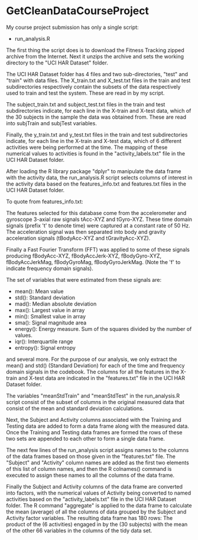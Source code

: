 # GetCleanDataCourseProject

My course project submission has only a single script:

* run_analysis.R

The first thing the script does is to download the Fitness Tracking zipped archive from the Internet.  Next it unzips the archive and sets the working directory to the "UCI HAR Dataset" folder.

The UCI HAR Dataset folder has 4 files and two sub-directories, "test" and "train" with data files.  The X_train.txt and X_test.txt files in the train and test subdirectories respectively contain the subsets of the data respectively used to train and test the system. These are read in by my script.

The subject_train.txt and subject_test.txt files in the train and test subdirectories indicate, for each line in the X-train and X-test data, which of the 30 subjects in the sample the data was obtained from.  These are read into subjTrain and subjTest variables.

Finally, the y_train.txt and y_test.txt files in the train and test subdirectories indicate, for each line in the X-train and X-test data, which of 6 different activities were being performed at the time.  The mapping of these numerical values to activities is found in the "activity_labels.txt" file in the UCI HAR Dataset folder.

After loading the R library package "dplyr" to manipulate the data frame with the activity data, the run_analysis.R script selects columns of interest in the activity data based on the features_info.txt and features.txt files in the UCI HAR Dataset folder.

To quote from features_info.txt:

The features selected for this database come from the accelerometer and gyroscope 3-axial raw signals tAcc-XYZ and tGyro-XYZ. These time domain signals (prefix 't' to denote time) were captured at a constant rate of 50 Hz. The acceleration signal was then separated into body and gravity acceleration signals (tBodyAcc-XYZ and tGravityAcc-XYZ).

Finally a Fast Fourier Transform (FFT) was applied to some of these signals producing fBodyAcc-XYZ, fBodyAccJerk-XYZ, fBodyGyro-XYZ, fBodyAccJerkMag, fBodyGyroMag, fBodyGyroJerkMag. (Note the 'f' to indicate frequency domain signals).

The set of variables that were estimated from these signals are: 

* mean(): Mean value
* std(): Standard deviation
* mad(): Median absolute deviation 
* max(): Largest value in array
* min(): Smallest value in array
* sma(): Signal magnitude area
* energy(): Energy measure. Sum of the squares divided by the number of values. 
* iqr(): Interquartile range 
* entropy(): Signal entropy

and several more.  For the purpose of our analysis, we only extract the mean() and std() (Standard Deviation) for each of the time and frequency domain signals in the codebook.  The columns for all the features in the X-train and X-test data are indicated in the "features.txt" file in the UCI HAR Dataset folder.

The variables "meanStdTrain" and "meanStdTest" in the run_analysis.R script consist of the subset of columns in the original measured data that consist of the mean and standard deviation calculations.  

Next, the Subject and Activity columns associated with the Training and Testing data are added to form a data frame along with the measured data.  Once the Training and Testing data frames are formed the rows of these two sets are appended to each other to form a single data frame.  

The next few lines of the run_analysis script assigns names to the columns of the data frames based on those given in the "features.txt" file.  The "Subject" and "Activity" column names are added as the first two elements of this list of column names, and then the R colnames() command is executed to assign these names to all the columns of the data frame.

Finally the Subject and Activity columns of the data frame are converted into factors, with the numerical values of Activity being converted to named activities based on the "activity_labels.txt" file in the UCI HAR Dataset folder.  The R command "aggregate" is applied to the data frame to calculate the mean (average) of all the columns of data grouped by the Subject and Activity factor variables.  The resulting data frame has 180 rows: The product of the (6 activities) engaged in by the (30 subjects) with the mean of the other 66 variables in the columns of the tidy data set.
